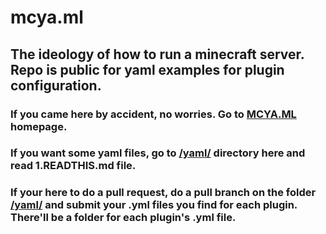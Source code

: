 # mcya.ml


## The ideology of how to run a minecraft server. Repo is public for yaml examples for plugin configuration.

### If you came here by accident, no worries. Go to [MCYA.ML](https://mcya.ml/) homepage. 

### If you want some yaml files, go to [/yaml/](https://github.com/Sans-Skelly/mcya.ml) directory here and read 1.READTHIS.md file.

### If your here to do a pull request, do a pull branch on the folder [/yaml/](https://github.com/Sans-Skelly/mcya.ml) and submit your .yml files you find for each plugin. There'll be a folder for each plugin's .yml file.
